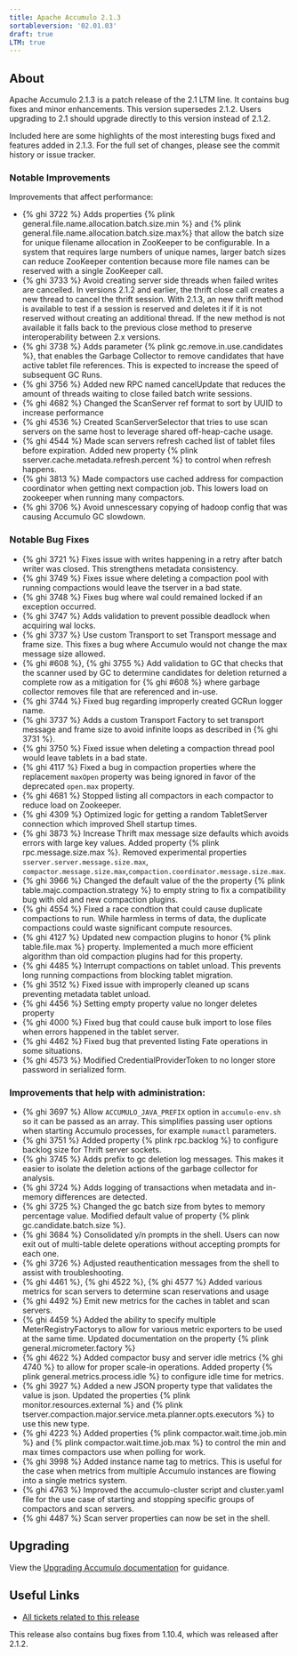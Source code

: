 ```yaml
---
title: Apache Accumulo 2.1.3
sortableversion: '02.01.03'
draft: true
LTM: true
---
```

## About

Apache Accumulo 2.1.3 is a patch release of the 2.1 LTM line. It contains bug
fixes and minor enhancements. This version supersedes 2.1.2. Users upgrading to
2.1 should upgrade directly to this version instead of 2.1.2.

Included here are some highlights of the most interesting bugs fixed and
features added in 2.1.3. For the full set of changes, please see the commit
history or issue tracker.

### Notable Improvements

Improvements that affect performance:

* {% ghi 3722 %} Adds properties {% plink general.file.name.allocation.batch.size.min %} and
  {% plink general.file.name.allocation.batch.size.max%} that allow the batch size
  for unique filename allocation in ZooKeeper to be configurable. In a system that requires large numbers
  of unique names, larger batch sizes can reduce ZooKeeper contention because more file names can be
  reserved with a single ZooKeeper call.
* {% ghi 3733 %} Avoid creating server side threads when failed writes are cancelled. In versions 2.1.2
  and earlier, the thrift close call creates a new thread to cancel the thrift session. With 2.1.3, an
  new thrift method is available to test if a session is reserved and deletes it if it is not reserved
  without creating an additional thread.  If the new method is not available it falls back to the previous
  close method to preserve interoperability between 2.x versions.
* {% ghi 3738 %} Adds parameter {% plink gc.remove.in.use.candidates %}, that enables the Garbage Collector
  to remove candidates that have active tablet file references. This is expected to increase the speed of
  subsequent GC Runs.
* {% ghi 3756 %} Added new RPC named cancelUpdate that reduces the amount of threads waiting to close failed
  batch write sessions.
* {% ghi 4682 %} Changed the ScanServer ref format to sort by UUID to increase performance
* {% ghi 4536 %} Created ScanServerSelector that tries to use scan servers on the same host to leverage
  shared off-heap-cache usage.
* {% ghi 4544 %} Made scan servers refresh cached list of tablet files before expiration. Added new property
  {% plink sserver.cache.metadata.refresh.percent %} to control when refresh happens.
* {% ghi 3813 %} Made compactors use cached address for compaction coordinator when getting next compaction job.
  This lowers load on zookeeper when running many compactors.
* {% ghi 3706 %} Avoid unnescessary copying of hadoop config that was causing Accumulo GC slowdown. 

### Notable Bug Fixes

* {% ghi 3721 %} Fixes issue with writes happening in a retry after batch writer was closed. This
  strengthens metadata consistency.
* {% ghi 3749 %} Fixes issue where deleting a compaction pool with running compactions would
  leave the tserver in a bad state.
* {% ghi 3748 %} Fixes bug where wal could remained locked if an exception occurred.
* {% ghi 3747 %} Adds validation to prevent possible deadlock when acquiring wal locks.
* {% ghi 3737 %} Use custom Transport to set Transport message and frame size. This fixes
  a bug where Accumulo would not change the max message size allowed.
* {% ghi #608 %}, {% ghi 3755 %} Add validation to GC that checks that the scanner used by GC to determine
  candidates for deletion returned a complete row as a mitigation for {% ghi #608 %} where
  garbage collector removes file that are referenced and in-use.
* {% ghi 3744 %} Fixed bug regarding improperly created GCRun logger name.
* {% ghi 3737 %} Adds a custom Transport Factory to set transport message and frame size to avoid infinite loops
  as described in {% ghi 3731 %}.
* {% ghi 3750 %} Fixed issue when deleting a compaction thread pool would leave tablets in a bad state.
* {% ghi 4117 %} Fixed a bug in compaction properties where the replacement `maxOpen` property was being
  ignored in favor of the deprecated `open.max` property.
* {% ghi 4681 %} Stopped listing all compactors in each compactor to reduce load on Zookeeper.
* {% ghi 4309 %} Optimized logic for getting a random TabletServer connection which improved Shell startup times.
* {% ghi 3873 %} Increase Thrift max message size defaults which avoids errors with large key values.  Added
  property {% plink rpc.message.size.max %}.  Removed experimental properties `sserver.server.message.size.max`,
  `compactor.message.size.max`,`compaction.coordinator.message.size.max`.
* {% ghi 3966 %} Changed the default value of the the property {% plink table.majc.compaction.strategy %}
  to empty string to fix a compatibility bug with old and new compaction plugins.
* {% ghi 4554 %}  Fixed a race condtion that could cause duplicate compactions to run.  While harmless in
  terms of data, the duplicate compactions could waste significant compute resources.
* {% ghi 4127 %} Updated new compaction plugins to honor {% plink table.file.max %} property.  Implemented
  a much more efficient algorithm than old compaction plugins had for this property.
* {% ghi 4485 %} Interrupt compactions on tablet unload.  This prevents long running compactions from blocking
  tablet migration.
* {% ghi 3512 %} Fixed issue with improperly cleaned up scans preventing metadata tablet unload.
* {% ghi 4456 %} Setting empty property value no longer deletes property
* {% ghi 4000 %} Fixed bug that could cause bulk import to lose files when errors happened in the tablet server.
* {% ghi 4462 %} Fixed bug that prevented listing Fate operations in some situations.
* {% ghi 4573 %} Modified CredentialProviderToken to no longer store password in serialized form.

### Improvements that help with administration:

* {% ghi 3697 %} Allow `ACCUMULO_JAVA_PREFIX` option in `accumulo-env.sh` so it can be passed
  as an array. This simplifies passing user options when starting Accumulo processes, for example
  `numactl` parameters.
* {% ghi 3751 %} Added property {% plink rpc.backlog %} to configure backlog size for
  Thrift server sockets.
* {% ghi 3745 %} Adds prefix to gc deletion log messages. This makes it easier to isolate the deletion
  actions of the garbage collector for analysis.
* {% ghi 3724 %} Adds logging of transactions when metadata and in-memory differences are detected.
* {% ghi 3725 %} Changed the gc batch size from bytes to memory percentage value.  Modified default value of
  property {% plink gc.candidate.batch.size %}.
* {% ghi 3684 %} Consolidated y/n prompts in the shell. Users can now exit out of multi-table delete operations
  without accepting prompts for each one.
* {% ghi 3726 %} Adjusted reauthentication messages from the shell to assist with troubleshooting.
* {% ghi 4461 %}, {% ghi 4522 %}, {% ghi 4577 %} Added various metrics for scan servers to determine scan reservations and usage
* {% ghi 4492 %} Emit new metrics for the caches in tablet and scan servers.
* {% ghi 4459 %} Added the ability to specify multiple MeterRegistryFactorys to allow for various metric exporters
  to be used at the same time.  Updated documentation on the property {% plink general.micrometer.factory %}
* {% ghi 4622 %} Added compactor busy and server idle metrics {% ghi 4740 %} to allow for proper scale-in operations.
  Added property {% plink general.metrics.process.idle %} to configure idle time for metrics.
* {% ghi 3927 %} Added a new JSON property type that validates the value is json.  Updated the properties
  {% plink monitor.resources.external %} and {% plink tserver.compaction.major.service.meta.planner.opts.executors %} to use this new type.
* {% ghi 4223 %} Added properties {% plink compactor.wait.time.job.min %} and {% plink compactor.wait.time.job.max %} to
  control the min and max times compactors use when polling for work.
* {% ghi 3998 %} Added instance name tag to metrics.  This is useful for the case when metrics from multiple Accumulo instances
  are flowing into a single metrics system.
* {% ghi 4763 %} Improved the accumulo-cluster script and cluster.yaml file for the use case of starting and stopping specific
  groups of compactors and scan servers.
* {% ghi 4487 %} Scan server properties can now be set in the shell.

## Upgrading

View the [Upgrading Accumulo documentation][upgrade] for guidance.

## Useful Links

* [All tickets related to this release][milestone]

This release also contains bug fixes from 1.10.4, which was released after 2.1.2.


[upgrade]: /docs/2.x/administration/upgrading
[milestone]: https://github.com/apache/accumulo/milestone/17
